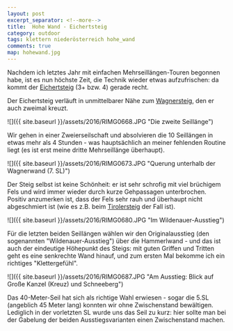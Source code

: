 ```yaml
---
layout: post
excerpt_separator: <!--more-->
title:  Hohe Wand - Eichertsteig
category: outdoor
tags: klettern niederösterreich hohe_wand
comments: true
map: hohewand.jpg
---
```


Nachdem ich letztes Jahr mit einfachen Mehrseillängen-Touren begonnen habe, ist es nun höchste Zeit, die Technik wieder etwas aufzufrischen: da kommt der [Eichertsteig](http://www.bergsteigen.com/klettern/niederoesterreich/gutensteiner-alpen/eichertsteig) (3+ bzw. 4) gerade recht.

<!--more-->

Der Eichertsteig verläuft in unmittelbarer Nähe zum [Wagnersteig](http://www.bergsteigen.com/klettersteig/niederoesterreich/gutensteiner-alpen/wagnersteig), den er auch zweimal kreuzt.

![]({{ site.baseurl }}/assets/2016/RIMG0668.JPG "Die zweite Seillänge")

Wir gehen in einer Zweierseilschaft und absolvieren die 10 Seillängen in etwas mehr als 4 Stunden - was hauptsächlich an meiner fehlenden Routine liegt (es ist erst meine dritte Mehrseillänge überhaupt).

![]({{ site.baseurl }}/assets/2016/RIMG0673.JPG "Querung unterhalb der Wagnerwand (7. SL)")

Der Steig selbst ist keine Schönheit: er ist sehr schrofig mit viel brüchigem Fels und wird immer wieder durch kurze Gehpassagen unterbrochen.
Positiv anzumerken ist, dass der Fels sehr rauh und überhaupt nicht abgeschmiert ist (wie es z.B. beim [Tirolersteig](http://www.bergsteigen.com/klettern/niederoesterreich/gutensteiner-alpen/tirolersteig) der Fall ist).

![]({{ site.baseurl }}/assets/2016/RIMG0680.JPG "Im Wildenauer-Ausstieg")

Für die letzten beiden Seillängen wählen wir den Originalausstieg (den sogenannten "Wildenauer-Ausstieg") über die Hammerlwand - und das ist auch der eindeutige Höhepunkt des Steigs: mit guten Griffen und Tritten geht es eine senkrechte Wand hinauf, und zum ersten Mal bekomme ich ein richtiges "Klettergefühl".

![]({{ site.baseurl }}/assets/2016/RIMG0687.JPG "Am Ausstieg: Blick auf Große Kanzel (Kreuz) und Schneeberg")

Das 40-Meter-Seil hat sich als richtige Wahl erwiesen - sogar die 5.SL (angeblich 45 Meter lang) konnten wir ohne Zwischenstand bewältigen. Lediglich in der vorletzten SL wurde uns das Seil zu kurz: hier sollte man bei der Gabelung der beiden Ausstiegsvarianten einen Zwischenstand machen.
